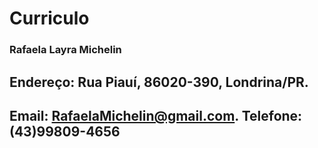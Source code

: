 # Curriculo
### Rafaela Layra Michelin
## Endereço: Rua Piauí, 86020-390, Londrina/PR.  
## Email: RafaelaMichelin@gmail.com.  Telefone: (43)99809-4656  